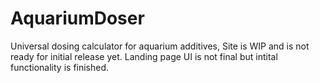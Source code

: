 # AquariumDoser
Universal dosing calculator for aquarium additives, Site is WIP and is not ready for initial release yet. Landing page UI is not final but intital functionality is finished. 
